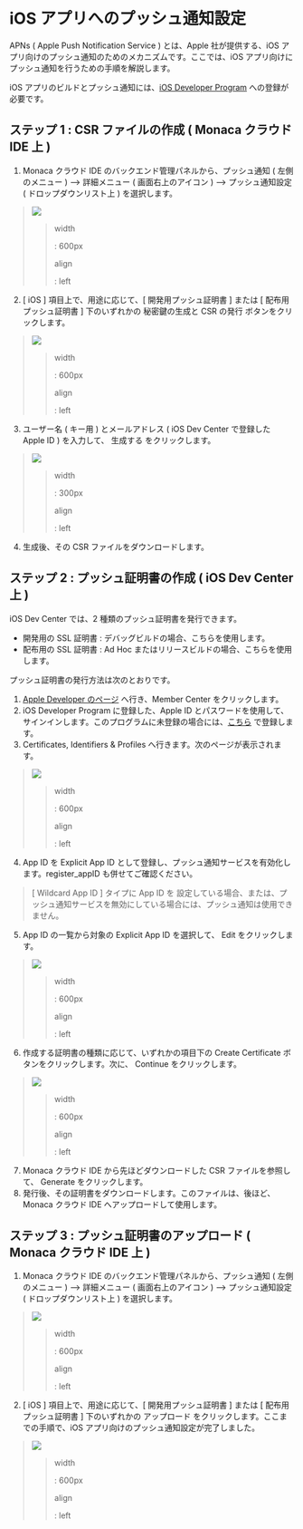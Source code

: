 iOS アプリへのプッシュ通知設定
==============================

APNs ( Apple Push Notification Service ) とは、Apple 社が提供する、iOS
アプリ向けのプッシュ通知のためのメカニズムです。ここでは、iOS
アプリ向けにプッシュ通知を行うための手順を解説します。

<div class="admonition note">

iOS アプリのビルドとプッシュ通知には、[iOS Developer
Program](https://developer.apple.com/programs/) への登録が必要です。

</div>

ステップ 1 : CSR ファイルの作成 ( Monaca クラウド IDE 上 )
----------------------------------------------------------

1.  Monaca クラウド IDE
    のバックエンド管理パネルから、プッシュ通知 ( 左側のメニュー ) --&gt; 詳細メニュー ( 画面右上のアイコン )  --&gt; プッシュ通知設定 ( ドロップダウンリスト上 )
    を選択します。

> ![](images/apns/1.png)
>
> > width
> >
> > :   600px
> >
> > align
> >
> > :   left
> >
2.  \[ iOS \] 項目上で、用途に応じて、\[ 開発用プッシュ証明書 \] または
    \[ 配布用プッシュ証明書 \] 下のいずれかの 秘密鍵の生成と CSR の発行
    ボタンをクリックします。

> ![](images/apns/2.png)
>
> > width
> >
> > :   600px
> >
> > align
> >
> > :   left
> >
3.  ユーザー名 ( キー用 ) とメールアドレス ( iOS Dev Center で登録した
    Apple ID ) を入力して、 生成する をクリックします。

> ![](images/apns/3.png)
>
> > width
> >
> > :   300px
> >
> > align
> >
> > :   left
> >
4.  生成後、その CSR ファイルをダウンロードします。

ステップ 2 : プッシュ証明書の作成 ( iOS Dev Center 上 )
-------------------------------------------------------

iOS Dev Center では、2 種類のプッシュ証明書を発行できます。

-   開発用の SSL 証明書 : デバッグビルドの場合、こちらを使用します。
-   配布用の SSL 証明書 : Ad Hoc
    またはリリースビルドの場合、こちらを使用します。

プッシュ証明書の発行方法は次のとおりです。

1.  [Apple Developer のページ](https://developer.apple.com/)
    へ行き、Member Center をクリックします。
2.  iOS Developer Program に登録した、Apple ID
    とパスワードを使用して、サインインします。このプログラムに未登録の場合には、[こちら](https://developer.apple.com/programs/ios/)
    で登録します。
3.  Certificates, Identifiers & Profiles
    へ行きます。次のページが表示されます。

> ![](images/apns/4.png)
>
> > width
> >
> > :   600px
> >
> > align
> >
> > :   left
> >
4.  App ID を Explicit App ID
    として登録し、プッシュ通知サービスを有効化します。register\_appID
    も併せてご確認ください。

> <div class="admonition warning">
>
> \[ Wildcard App ID \] タイプに App ID を
> 設定している場合、または、プッシュ通知サービスを無効にしている場合には、プッシュ通知は使用できません。
>
> </div>

5.  App ID の一覧から対象の Explicit App ID を選択して、 Edit
    をクリックします。

> ![](images/apns/5.png)
>
> > width
> >
> > :   600px
> >
> > align
> >
> > :   left
> >
6.  作成する証明書の種類に応じて、いずれかの項目下の Create Certificate
    ボタンをクリックします。次に、 Continue をクリックします。

> ![](images/apns/6.png)
>
> > width
> >
> > :   600px
> >
> > align
> >
> > :   left
> >
7.  Monaca クラウド IDE から先ほどダウンロードした CSR
    ファイルを参照して、 Generate をクリックします。
8.  発行後、その証明書をダウンロードします。このファイルは、後ほど、Monaca
    クラウド IDE へアップロードして使用します。

ステップ 3 : プッシュ証明書のアップロード ( Monaca クラウド IDE 上 )
--------------------------------------------------------------------

1.  Monaca クラウド IDE
    のバックエンド管理パネルから、プッシュ通知 ( 左側のメニュー ) --&gt; 詳細メニュー ( 画面右上のアイコン )  --&gt; プッシュ通知設定 ( ドロップダウンリスト上 )
    を選択します。

> ![](images/apns/1.png)
>
> > width
> >
> > :   600px
> >
> > align
> >
> > :   left
> >
2.  \[ iOS \] 項目上で、用途に応じて、\[ 開発用プッシュ証明書 \] または
    \[ 配布用プッシュ証明書 \] 下のいずれかの アップロード
    をクリックします。ここまでの手順で、iOS
    アプリ向けのプッシュ通知設定が完了しました。

> ![](images/apns/7.png)
>
> > width
> >
> > :   600px
> >
> > align
> >
> > :   left
> >


